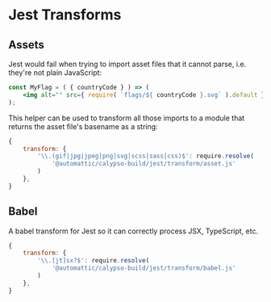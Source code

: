 # Jest Transforms

## Assets

Jest would fail when trying to import asset files that it cannot parse,
i.e. they're not plain JavaScript:

```jsx
const MyFlag = ( { countryCode } ) => (
	<img alt="" src={ require( `flags/${ countryCode }.svg` ).default } />
);
```

This helper can be used to transform all those imports to a module that returns
the asset file's basename as a string:

```js
{
	transform: {
		'\\.(gif|jpg|jpeg|png|svg|scss|sass|css)$': require.resolve(
			'@automattic/calypso-build/jest/transform/asset.js'
		)
	},
}
```


## Babel

A babel transform for Jest so it can correctly process JSX, TypeScript, etc.

```js
{
	transform: {
		'\\.[jt]sx?$': require.resolve(
			'@automattic/calypso-build/jest/transform/babel.js'
		)
	},
}
```
